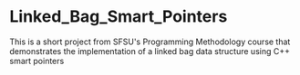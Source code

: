 # Linked_Bag_Smart_Pointers
This is a short project from SFSU's Programming Methodology course that demonstrates the implementation of a linked bag data structure using C++ smart pointers
